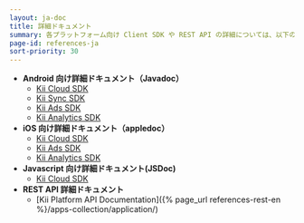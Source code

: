 ```yaml
---
layout: ja-doc
title: 詳細ドキュメント
summary: 各プラットフォーム向け Client SDK や REST API の詳細については、以下のドキュメントを参照してください。
page-id: references-ja
sort-priority: 30
---
```

* **Android 向け詳細ドキュメント（Javadoc）**
  * [Kii Cloud SDK](http://static.kii.com/devportal/docs/storage/)
  * [Kii Sync SDK](http://static.kii.com/devportal/docs/sync/)
  * [Kii Ads SDK](http://static.kii.com/devportal/docs/ads/)
  * [Kii Analytics SDK](http://static.kii.com/devportal/docs/analytics/)
* **iOS 向け詳細ドキュメント（appledoc）**
  * [Kii Cloud SDK](http://static.kii.com/devportal/docs/ios_cloud/)
  * [Kii Ads SDK](http://static.kii.com/devportal/docs/ios_ads/)
  * [Kii Analytics SDK](http://static.kii.com/devportal/docs/ios_analytics/)
* **Javascript 向け詳細ドキュメント(JSDoc)**
  * [Kii Cloud SDK](http://static.kii.com/devportal/docs/js/)
* **REST API 詳細ドキュメント**
  * [Kii Platform API Documentation]({% page_url references-rest-en %}/apps-collection/application/)

